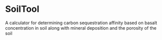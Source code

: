 # SoilTool
A calculator for determining carbon sequestration affinity based on basalt concentration in soil along with mineral deposition and the porosity of the soil

